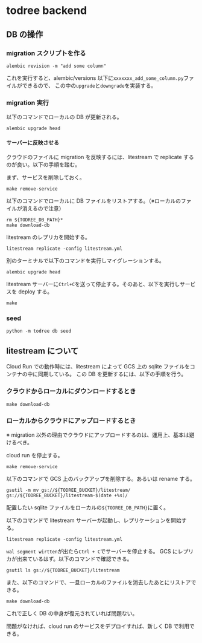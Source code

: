 # todree backend

## DB の操作

### migration スクリプトを作る

```shell
alembic revision -m "add some column"
```

これを実行すると、alembic/versions 以下に`xxxxxxx_add_some_column.py`ファイルができるので、
この中の`upgrade`と`downgrade`を実装する。

### migration 実行

以下のコマンドでローカルの DB が更新される。

```shell
alembic upgrade head
```

#### サーバーに反映させる

クラウドのファイルに migration を反映するには、litestream で replicate するのが良い。以下の手順を踏む。

まず、サービスを削除しておく。

```shell
make remove-service
```

以下のコマンドでローカルに DB ファイルをリストアする。（※ローカルのファイルが消えるので注意）

```shell
rm ${TODREE_DB_PATH}*
make download-db
```

litestream のレプリカを開始する。

```shell
litestream replicate -config litestream.yml
```

別のターミナルで以下のコマンドを実行しマイグレーションする。

```shell
alembic upgrade head
```

litestream サーバーに`Ctrl+C`を送って停止する。そのあと、以下を実行しサービスを deploy する。

```shell
make
```

### seed

```shell
python -m todree db seed
```

## litestream について

Cloud Run での動作時には、litestream によって GCS 上の sqlite ファイルをコンテナの中に同期している。
この DB を更新するには、以下の手順を行う。

### クラウドからローカルにダウンロードするとき

```shell
make download-db
```

### ローカルからクラウドにアップロードするとき

※ migration 以外の理由でクラウドにアップロードするのは、運用上、基本は避けるべき。

cloud run を停止する。

```shell
make remove-service
```

以下のコマンドで GCS 上のバックアップを削除する。あるいは rename する。

```shell
gsutil -m mv gs://${TODREE_BUCKET}/litestream/ gs://${TODREE_BUCKET}/litestream-$(date +%s)/
```

配置したい sqlite ファイルをローカルの`${TODREE_DB_PATH}`に置く。

以下のコマンドで litestream サーバーが起動し、レプリケーションを開始する。

```shell
litestream replicate -config litestream.yml
```

`wal segment wirtten`が出たら`Ctrl + C`でサーバーを停止する。
GCS にレプリカが出来ているはず。以下のコマンドで確認できる。

```shell
gsutil ls gs://${TODREE_BUCKET}/litestream
```

また、以下のコマンドで、一旦ローカルのファイルを消去したあとにリストアできる。

```shell
make download-db
```

これで正しく DB の中身が復元されていれば問題ない。

問題がなければ、cloud run のサービスをデプロイすれば、新しく DB で利用できる。
